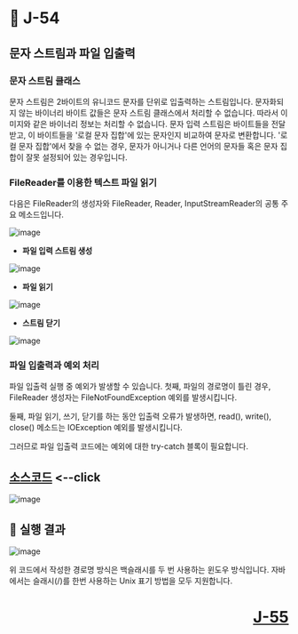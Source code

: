 # 📖 J-54

## 문자 스트림과 파일 입출력

### 문자 스트림 클래스
<p>
  문자 스트림은 2바이트의 유니코드 문자를 단위로 입출력하는 스트림입니다.
  문자화되지 않는 바이너리 바이트 값들은 문자 스트림 클래스에서 처리할 수 없습니다.
  따라서 이미지와 같은 바이너리 정보는 처리할 수 없습니다.
  문자 입력 스트림은 바이트들을 전달받고, 이 바이트들을 '로컬 문자 집합'에 있는 문자인지 비교하여 문자로 변환합니다.
  '로컬 문자 집합'에서 찾을 수 없는 경우, 문자가 아니거나 다른 언어의 문자들 혹은 문자 집합이 잘못 설정되어 있는 경우입니다.
</p>

### FileReader를 이용한 텍스트 파일 읽기
<p>
  다음은 FileReader의 생성자와 FileReader, Reader, InputStreamReader의 공통 주요 메소드입니다.
</p>

![image](https://github.com/user-attachments/assets/7156de7c-58a3-4f53-80d1-0c159b16ed2f)

* **파일 입력 스트림 생성**

![image](https://github.com/user-attachments/assets/59e6db5c-ec7c-4480-b305-b348b3ceba5a)

* **파일 읽기**

![image](https://github.com/user-attachments/assets/6788eb13-8620-451b-a04a-80c04ad1b816)

* **스트림 닫기**

![image](https://github.com/user-attachments/assets/5f186c47-51bc-4443-9c59-49c57660c726)

### 파일 입출력과 예외 처리
<p>
  파일 입출력 실행 중 예외가 발생할 수 있습니다. 첫째, 파일의 경로명이 틀린 경우, FileReader 생성자는 FileNotFoundException 예외를 발생시킵니다.
</p>
<p>
  둘째, 파일 읽기, 쓰기, 닫기를 하는 동안 입출력 오류가 발생하면, read(), write(), close() 메소드는 IOException 예외를 발생시킵니다.
</p>
<p>
  그러므로 파일 입출력 코드에는 예외에 대한 try-catch 블록이 필요합니다.
</p>

[소스코드](./FileReaderEx.java) <--click
---

![image](https://github.com/user-attachments/assets/2547f700-ce29-4124-942b-9861dd58db52)

📘 실행 결과
---

![image](https://github.com/user-attachments/assets/219d9b46-4eb7-4090-b088-8ed5e416bcee)

<p>
  위 코드에서 작성한 경로명 방식은 백슬래시를 두 번 사용하는 윈도우 방식입니다.
  자바에서는 슬래시(/)를 한번 사용하는 Unix 표기 방법을 모두 지원합니다.
  
</p>

# <p align="right">[J-55](./J_55.md)</p>
